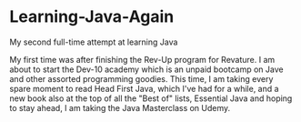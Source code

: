 # Learning-Java-Again
My second full-time attempt at learning Java

My first time was after finishing the Rev-Up program for Revature. 
I am about to start the Dev-10 academy which is an unpaid bootcamp on Jave and other assorted programming goodies. 
This time, I am taking every spare moment to read Head First Java, which I've had for a while, and a new book also at the top of all the "Best of" lists, Essential Java and hoping to stay ahead, I am taking the Java Masterclass on Udemy. 
